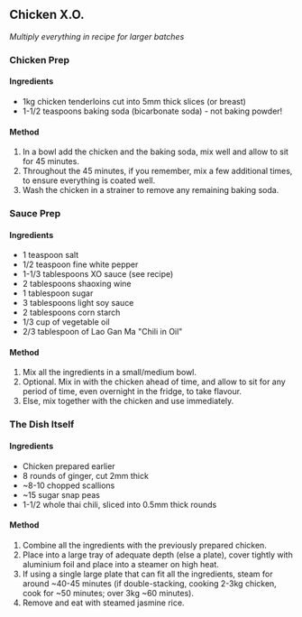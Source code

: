 ## Chicken X.O.

*Multiply everything in recipe for larger batches*

### Chicken Prep

#### Ingredients

* 1kg chicken tenderloins cut into 5mm thick slices (or breast)
* 1-1/2 teaspoons baking soda (bicarbonate soda) - not baking powder!

#### Method

1. In a bowl add the chicken and the baking soda, mix well and allow to sit for 45 minutes.
1. Throughout the 45 minutes, if you remember, mix a few additional times, to ensure everything is coated well.
1. Wash the chicken in a strainer to remove any remaining baking soda.


### Sauce Prep

#### Ingredients

* 1 teaspoon salt
* 1/2 teaspoon fine white pepper
* 1-1/3 tablespoons XO sauce (see recipe)
* 2 tablespoons shaoxing wine
* 1 tablespoon sugar
* 3 tablespoons light soy sauce
* 2 tablespoons corn starch
* 1/3 cup of vegetable oil
* 2/3 tablespoon of Lao Gan Ma "Chili in Oil"

#### Method

1. Mix all the ingredients in a small/medium bowl.
1. Optional. Mix in with the chicken ahead of time, and allow to sit for any period of time, even overnight in the fridge, to take flavour.
1. Else, mix together with the chicken and use immediately.


### The Dish Itself

#### Ingredients

* Chicken prepared earlier
* 8 rounds of ginger, cut 2mm thick
* ~8-10 chopped scallions
* ~15 sugar snap peas
* 1-1/2 whole thai chili, sliced into 0.5mm thick rounds

#### Method

1. Combine all the ingredients with the previously prepared chicken.
1. Place into a large tray of adequate depth (else a plate), cover tightly with aluminium foil and place into a steamer on high heat.
1. If using a single large plate that can fit all the ingredients, steam for around ~40-45 minutes (if double-stacking, cooking 2-3kg chicken, cook for ~50 minutes; over 3kg ~60 minutes).
1. Remove and eat with steamed jasmine rice.
